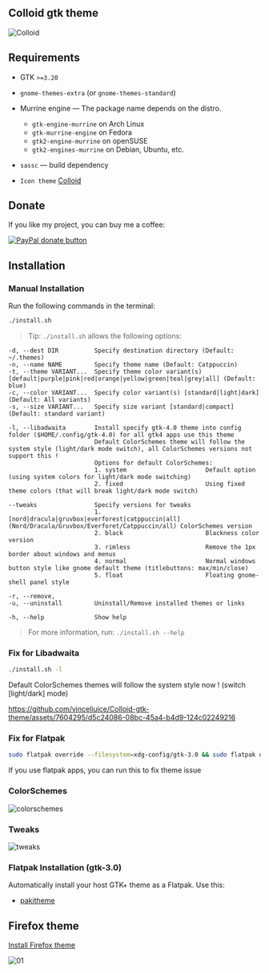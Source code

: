## Colloid gtk theme

![Colloid](colloid.png?raw=true)

## Requirements

- GTK `>=3.20`
- `gnome-themes-extra` (or `gnome-themes-standard`)
- Murrine engine — The package name depends on the distro.
  - `gtk-engine-murrine` on Arch Linux
  - `gtk-murrine-engine` on Fedora
  - `gtk2-engine-murrine` on openSUSE
  - `gtk2-engines-murrine` on Debian, Ubuntu, etc.
- `sassc` — build dependency

- `Icon theme` [Colloid](https://github.com/vinceliuice/Colloid-icon-theme)

## Donate

If you like my project, you can buy me a coffee:

<span class="paypal"><a href="https://www.paypal.me/vinceliuice" title="Donate to this project using Paypal"><img src="https://www.paypalobjects.com/webstatic/mktg/Logo/pp-logo-100px.png" alt="PayPal donate button" /></a></span>

## Installation

### Manual Installation

Run the following commands in the terminal:

```sh
./install.sh
```

> Tip: `./install.sh` allows the following options:

```
-d, --dest DIR          Specify destination directory (Default: ~/.themes)
-n, --name NAME         Specify theme name (Default: Catppuccin)
-t, --theme VARIANT...  Specify theme color variant(s) [default|purple|pink|red|orange|yellow|green|teal|grey|all] (Default: blue)
-c, --color VARIANT...  Specify color variant(s) [standard|light|dark] (Default: All variants)
-s, --size VARIANT...   Specify size variant [standard|compact] (Default: standard variant)

-l, --libadwaita        Install specify gtk-4.0 theme into config folder ($HOME/.config/gtk-4.0) for all gtk4 apps use this theme
                        Default ColorSchemes theme will follow the system style (light/dark mode switch), all ColorSchemes versions not support this !
                        Options for default ColorSchemes:
                        1. system                      Default option (using system colors for light/dark mode switching)
                        2. fixed                       Using fixed theme colors (that will break light/dark mode switch)

--tweaks                Specify versions for tweaks
                        1. [nord|dracula|gruvbox|everforest|catppuccin|all]  (Nord/Dracula/Gruvbox/Everforet/Catppuccin/all) ColorSchemes version
                        2. black                       Blackness color version
                        3. rimless                     Remove the 1px border about windows and menus
                        4. normal                      Normal windows button style like gnome default theme (titlebuttons: max/min/close)
                        5. float                       Floating gnome-shell panel style

-r, --remove,
-u, --uninstall         Uninstall/Remove installed themes or links

-h, --help              Show help
```

> For more information, run: `./install.sh --help`

### Fix for Libadwaita

```sh
./install.sh -l
```

Default ColorSchemes themes will follow the system style now ! (switch [light/dark] mode)

https://github.com/vinceliuice/Colloid-gtk-theme/assets/7604295/d5c24086-08bc-45a4-b4d9-124c02249216

### Fix for Flatpak

```sh
sudo flatpak override --filesystem=xdg-config/gtk-3.0 && sudo flatpak override --filesystem=xdg-config/gtk-4.0
```

If you use flatpak apps, you can run this to fix theme issue

### ColorSchemes

![colorschemes](colorschemes.png?raw=true)

### Tweaks

![tweaks](tweaks.png?raw=true)

### Flatpak Installation (gtk-3.0)

Automatically install your host GTK+ theme as a Flatpak. Use this:

- [pakitheme](https://github.com/refi64/pakitheme)

## Firefox theme
[Install Firefox theme](src/other/firefox)

![01](src/other/firefox/screenshot.png?raw=true)
